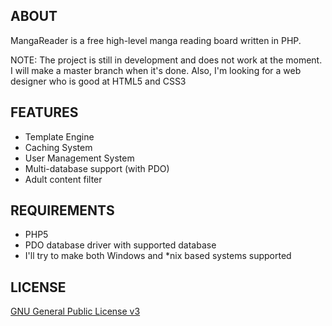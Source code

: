 ## ABOUT
MangaReader is a free high-level manga reading board written in PHP.

NOTE: The project is still in development and does not work at the moment. I will make a master branch when it's done. Also, I'm looking for a web designer who is good at HTML5 and CSS3

## FEATURES
- Template Engine
- Caching System
- User Management System
- Multi-database support (with PDO)
- Adult content filter

## REQUIREMENTS
- PHP5
- PDO database driver with supported database
- I'll try to make both Windows and \*nix based systems supported


## LICENSE
[GNU General Public License v3](http://opensource.org/licenses/GPL-3.0)
